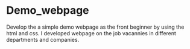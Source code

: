 # Demo_webpage
Develop the a  simple demo webpage as the front beginner  by using the html and css.
I developed webpage on the job vacannies  in different departments and companies.
